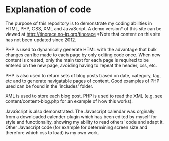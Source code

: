 # Explanation of code
The purpose of this repository is to demonstrate my coding abilities in HTML, PHP, CSS, XML and JavaScript.
A demo version* of this site can be viewed at http://tinorace.no-ip.org/tinorace
*Note that content on this site has not been updated since 2012.

PHP is used to dynamically generate HTML with the advantage that bulk changes can be made to each page by only editing code once. When new content is created, only the main text for each page is required to be entered on the new page, avoiding having to repeat the header, css, etc.

PHP is also used to return sets of blog posts based on date, category, tag, etc and to generate navigatable pages of content. Good examples of PHP used can be found in the 'includes' folder.

XML is used to store each blog post. PHP is used to read the XML (e.g. see content/content-blog.php for an example of how this works).

JavaScript is also demonstrated. The Javascript calendar was orginally from a downloaded calender plugin which has been edited by myself for style and functionality, showing my ability to read others' code and adapt it. Other Javascript code (for example for determining screen size and therefore which css to load) is my own work.



